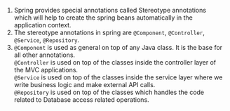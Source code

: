 1. Spring provides special annotations called Stereotype annotations which will help to create the spring beans automatically in the application context.
2. The stereotype annotations in spring are `@Component`, `@Controller`, `@Service`, `@Repository`.
3. `@Component` is used as general on top of any Java class. It is the base for all other annotations.
   <br>
   `@Controller` is used on top of the classes inside the controller layer of the MVC applications.
   <br>
   `@Service` is used on top of the classes inside the service layer where we write business logic and make external API calls.
   <br>
   `@Repository` is used on top of the classes which handles the code related to Database access related operations.